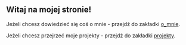 ## Witaj na mojej stronie!

Jeżeli chcesz dowiedzieć się coś o mnie - przejdź do zakładki [o_mnie](https://abrylanska.github.io/zajecia/o_mnie.md).

Jeżeli chcesz przejrzeć moje projekty - przejdź do zakładki [projekty](https://abrylanska.github.io/zajecia/projekty).


